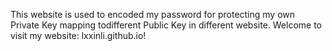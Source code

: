 This website is used to encoded my password for protecting my own Private Key mapping todifferent Public Key in different website. Welcome to visit my website: lxxinli.github.io!
